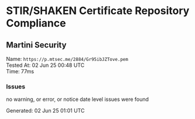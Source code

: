 # STIR/SHAKEN Certificate Repository Compliance

## Martini Security

Name: `https://p.mtsec.me/2884/Gr95ibJZTove.pem`\
Tested At: 02 Jun 25 00:48 UTC\
Time: 77ms

### Issues

no warning, or error, or notice date level issues were found

Generated: 02 Jun 25 01:01 UTC